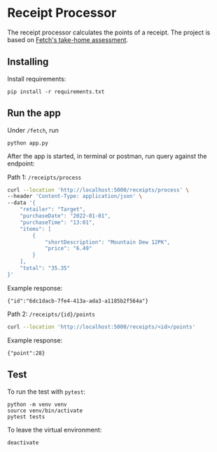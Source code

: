 # Receipt Processor
The receipt processor calculates the points of a receipt. The project is based on [Fetch's take-home assessment](https://github.com/fetch-rewards/receipt-processor-challenge/tree/main).

## Installing

Install requirements:
```
pip install -r requirements.txt
```
## Run the app 
Under `/fetch`, run
```
python app.py
```
After the app is started, in terminal or postman, run query against the endpoint:


Path 1: `/receipts/process`

```bash
curl --location 'http://localhost:5000/receipts/process' \
--header 'Content-Type: application/json' \
--data '{
    "retailer": "Target",
    "purchaseDate": "2022-01-01",
    "purchaseTime": "13:01",
    "items": [
        {
            "shortDescription": "Mountain Dew 12PK",
            "price": "6.49"
        }
    ],
    "total": "35.35"
}'
```
Example response:
```
{"id":"6dc1dacb-7fe4-413a-ada3-a1185b2f564a"}
```

Path 2: `/receipts/{id}/points`
```bash
curl --location 'http://localhost:5000/receipts/<id>/points'
```

Example response:
```
{"point":28}
```
## Test
To run the test with `pytest`:
``````
python -m venv venv
source venv/bin/activate
pytest tests
``````
To leave the virtual environment:
```
deactivate
```